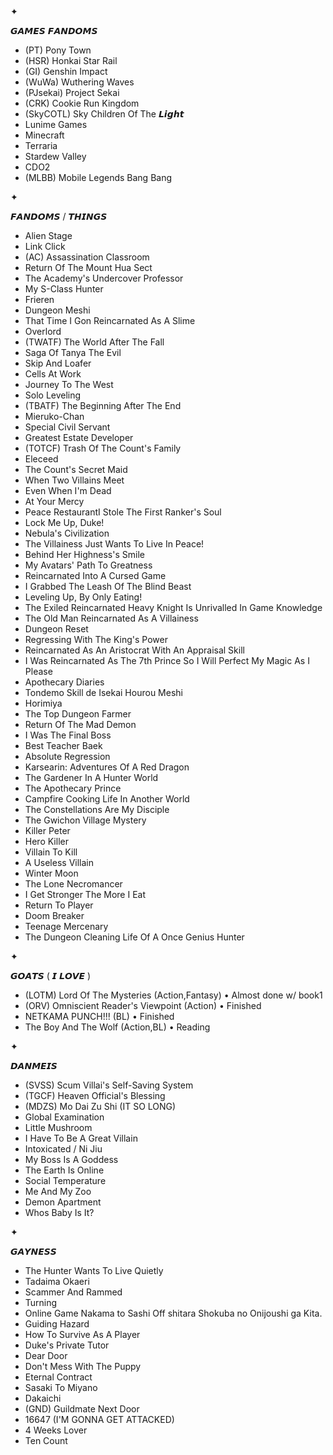    
 ✦


𝙂𝘼𝙈𝙀𝙎 𝙁𝘼𝙉𝘿𝙊𝙈𝙎
- (PT) Pony Town
- (HSR) Honkai Star Rail
- (GI) Genshin Impact
- (WuWa) Wuthering Waves
- (PJsekai) Project Sekai
- (CRK) Cookie Run Kingdom
- (SkyCOTL) Sky Children Of The 𝙇𝙞𝙜𝙝𝙩
- Lunime Games
- Minecraft
- Terraria
- Stardew Valley
- CDO2
- (MLBB) Mobile Legends Bang Bang
   
 ✦
  
𝙁𝘼𝙉𝘿𝙊𝙈𝙎 / 𝙏𝙃𝙄𝙉𝙂𝙎
- Alien Stage
- Link Click
- (AC) Assassination Classroom
- Return Of The Mount Hua Sect
- The Academy's Undercover Professor
- My S-Class Hunter
- Frieren
- Dungeon Meshi
- That Time I Gon Reincarnated As A Slime
- Overlord
- (TWATF) The World After The Fall
- Saga Of Tanya The Evil
- Skip And Loafer
- Cells At Work
- Journey To The West
- Solo Leveling
- (TBATF) The Beginning After The End
- Mieruko-Chan
- Special Civil Servant
- Greatest Estate Developer
- (TOTCF) Trash Of The Count's Family
- Eleceed
- The Count's Secret Maid
- When Two Villains Meet
- Even When I'm Dead
- At Your Mercy
- Peace RestaurantI Stole The First Ranker's Soul
- Lock Me Up, Duke!
- Nebula's Civilization
- The Villainess Just Wants To Live In Peace!
- Behind Her Highness's Smile
- My Avatars' Path To Greatness
- Reincarnated Into A Cursed Game
- I Grabbed The Leash Of The Blind Beast
- Leveling Up, By Only Eating!
- The Exiled Reincarnated Heavy Knight Is Unrivalled In Game Knowledge
- The Old Man Reincarnated As A Villainess
- Dungeon Reset
- Regressing With The King's Power
- Reincarnated As An Aristocrat With An Appraisal Skill
- I Was Reincarnated As The 7th Prince So I Will Perfect My Magic As I Please
- Apothecary Diaries
- Tondemo Skill de Isekai Hourou Meshi
- Horimiya
- The Top Dungeon Farmer
- Return Of The Mad Demon
- I Was The Final Boss
- Best Teacher Baek
- Absolute Regression
- Karsearin: Adventures Of A Red Dragon
- The Gardener In A Hunter World
- The Apothecary Prince
- Campfire Cooking Life In Another World
- The Constellations Are My Disciple
- The Gwichon Village Mystery
- Killer Peter
- Hero Killer
- Villain To Kill
- A Useless Villain
- Winter Moon
- The Lone Necromancer
- I Get Stronger The More I Eat
- Return To Player
- Doom Breaker
- Teenage Mercenary
- The Dungeon Cleaning Life Of A Once Genius Hunter
   
 ✦
  
𝙂𝙊𝘼𝙏𝙎 ( 𝙄 𝙇𝙊𝙑𝙀 )
- (LOTM) Lord Of The Mysteries (Action,Fantasy) • Almost done w/ book1
- (ORV) Omniscient Reader's Viewpoint (Action) • Finished
- NETKAMA PUNCH!!! (BL) • Finished
- The Boy And The Wolf (Action,BL) • Reading
 
 ✦
  
𝘿𝘼𝙉𝙈𝙀𝙄𝙎
- (SVSS) Scum Villai's Self-Saving System
- (TGCF) Heaven Official's Blessing
- (MDZS) Mo Dai Zu Shi (IT SO LONG)
- Global Examination
- Little Mushroom
- I Have To Be A Great Villain
- Intoxicated / Ni Jiu
- My Boss Is A Goddess
- The Earth Is Online
- Social Temperature
- Me And My Zoo
- Demon Apartment
- Whos Baby Is It?
 
✦
 
𝙂𝘼𝙔𝙉𝙀𝙎𝙎
- The Hunter Wants To Live Quietly
- Tadaima Okaeri
- Scammer And Rammed
- Turning
- Online Game Nakama to Sashi Off shitara Shokuba no Onijoushi ga Kita.
- Guiding Hazard
- How To Survive As A Player
- Duke's Private Tutor
- Dear Door
- Don't Mess With The Puppy
- Eternal Contract
- Sasaki To Miyano
- Dakaichi
- (GND) Guildmate Next Door
- 16647 (I'M GONNA GET ATTACKED)
- 4 Weeks Lover
- Ten Count
